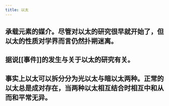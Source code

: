 ```yaml
---
title: 以太
---
```


## 承载元素的媒介。尽管对以太的研究很早就开始了，但以太的性质对学界而言仍然扑朔迷离。
## 据说[[事件]]的发生与关于以太的研究有关。
##
## 事实上以太可以拆分分为光以太与暗以太两种。正常的以太总是成对存在，当两种以太相互结合时相互中和从而和平常无异。
